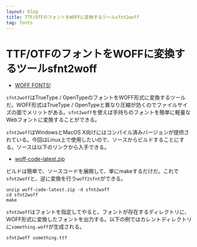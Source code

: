```yaml
---
layout: blog
title: TTF/OTFのフォントをWOFFに変換するツールsfnt2woff
tag: fonts
---
```


# TTF/OTFのフォントをWOFFに変換するツールsfnt2woff

- [WOFF FONTS!](http://people.mozilla.org/~jkew/woff/)

`sfnt2woff`はTrueType / OpenTypeのフォントをWOFF形式に変換するツールだ。WOFF形式はTrueType / OpenTypeと異なり圧縮が効くのでファイルサイズの面でメリットがある。`sfnt2woff`を使えば手持ちのフォントを簡単に軽量なWebフォントに変換することができる。

`sfnt2woff`はWindowsとMacOS X向けにはコンパイル済みバージョンが提供されている。今回はLinux上で使用したいので、ソースからビルドすることにする。ソースは以下のリンクから入手できる。

- [woff-code-latest.zip](http://people.mozilla.org/~jkew/woff/woff-code-latest.zip)

ビルドは簡単で、ソースコードを展開して、単にmakeするだけだ。これで`sfnt2woff`と、逆に変換を行う`woff2sfnt`ができる。

~~~~
unzip woff-code-latest.zip -d sfnt2woff
cd sfnt2woff
make
~~~~

`sfnt2woff`はフォントを指定してやると、フォントが存在するディレクトリに、WOFF形式に変換したフォントを出力する。以下の例ではカレントディレクトリに`something.woff`が生成される。

~~~~
sfnt2woff something.ttf
~~~~

